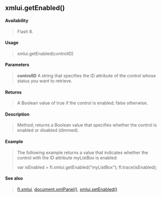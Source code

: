 ## xmlui.getEnabled()

#### Availability

> Flash 8.

#### Usage

> xmlui.getEnabled(controlID)

#### Parameters

> **controlID** A string that specifies the ID attribute of the control whose status you want to retrieve.

#### Returns

> A Boolean value of true if the control is enabled; false otherwise.

#### Description

> Method; returns a Boolean value that specifies whether the control is enabled or disabled (dimmed).

#### Example

> The following example returns a value that indicates whether the control with the ID attribute myListBox is enabled:
>
> var isEnabled = fl.xmlui.getEnabled("myListBox"); fl.trace(isEnabled);

#### See also

> [fl.xmlui](#_bookmark557), [document.xmlPanel()](#_bookmark342), [xmlui.setEnabled()](#_bookmark1162)
